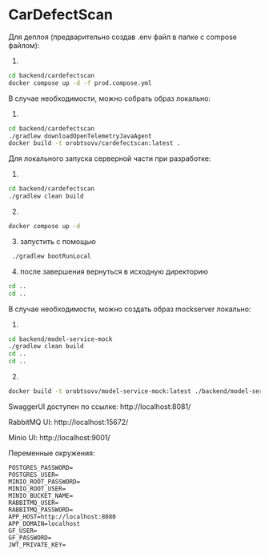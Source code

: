 # CarDefectScan

Для деплоя (предварительно создав .env файл в папке с compose файлом):

1.

```bash
cd backend/cardefectscan
docker compose up -d -f prod.compose.yml
```

В случае необходимости, можно собрать образ локально:

1.

```bash
cd backend/cardefectscan
./gradlew downloadOpenTelemetryJavaAgent
docker build -t orobtsovv/cardefectscan:latest .
```

Для локального запуска серверной части при разработке:

1. 

```bash
cd backend/cardefectscan
./gradlew clean build
```

2. 

```bash
docker compose up -d
```

3. запустить с помощью

```bash
 ./gradlew bootRunLocal
```

4. после завершения вернуться в исходную директорию

```bash
cd ..
cd ..
```

В случае необходимости, можно создать образ mockserver локально:

1.

```bash
cd backend/model-service-mock
./gradlew clean build
cd ..
cd ..
```

2.

```bash
docker build -t orobtsovv/model-service-mock:latest ./backend/model-service-mock
```

SwaggerUI доступен по ссылке: http://localhost:8081/

RabbitMQ UI: http://localhost:15672/

Minio UI: http://localhost:9001/

Переменные окружения:

```
POSTGRES_PASSWORD=
POSTGRES_USER=
MINIO_ROOT_PASSWORD=
MINIO_ROOT_USER=
MINIO_BUCKET_NAME=
RABBITMQ_USER=
RABBITMQ_PASSWORD=
APP_HOST=http://localhost:8080
APP_DOMAIN=localhost
GF_USER=
GF_PASSWORD=
JWT_PRIVATE_KEY=
```